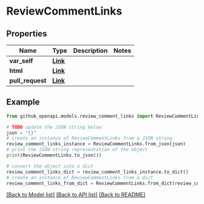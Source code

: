 # ReviewCommentLinks


## Properties

Name | Type | Description | Notes
------------ | ------------- | ------------- | -------------
**var_self** | [**Link**](Link.md) |  | 
**html** | [**Link**](Link.md) |  | 
**pull_request** | [**Link**](Link.md) |  | 

## Example

```python
from github_openapi.models.review_comment_links import ReviewCommentLinks

# TODO update the JSON string below
json = "{}"
# create an instance of ReviewCommentLinks from a JSON string
review_comment_links_instance = ReviewCommentLinks.from_json(json)
# print the JSON string representation of the object
print(ReviewCommentLinks.to_json())

# convert the object into a dict
review_comment_links_dict = review_comment_links_instance.to_dict()
# create an instance of ReviewCommentLinks from a dict
review_comment_links_from_dict = ReviewCommentLinks.from_dict(review_comment_links_dict)
```
[[Back to Model list]](../README.md#documentation-for-models) [[Back to API list]](../README.md#documentation-for-api-endpoints) [[Back to README]](../README.md)


